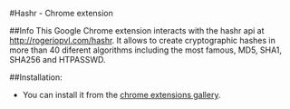 #Hashr - Chrome extension

##Info
This Google Chrome extension interacts with the hashr api at <http://rogeriopvl.com/hashr>.
It allows to create cryptographic hashes in more than 40 diferent algorithms including the most famous, MD5, SHA1, SHA256 and HTPASSWD.

##Installation:

- You can install it from the [chrome extensions gallery](http://chrome.google.com/extensions/detail/dladaomdbdobknaihmoieedebgcdgbkb).